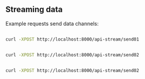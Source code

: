 ## Streaming data


Example requests send data channels: 

```bash

curl -XPOST http://localhost:8000/api-stream/send01

```


```bash

curl -XPOST http://localhost:8000/api-stream/send02

```


```bash

curl -XPOST http://localhost:8000/api-stream/send02

```